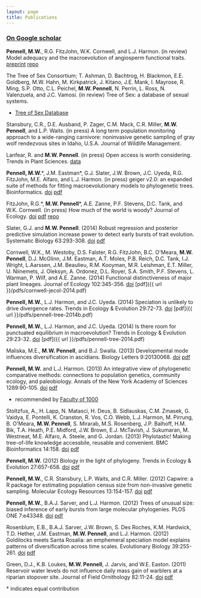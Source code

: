 ```yaml
---
layout: page
title: Publications
---
```


### [On Google scholar](http://scholar.google.com/citations?user=mxS1rJoAAAAJ&hl=en)


**Pennell, M.W.**, R.G. FitzJohn, W.K. Cornwell, and L.J. Harmon. (in review) Model adequacy and the macroevolution of angiosperm functional traits. [preprint](http://biorxiv.org/content/early/2014/04/07/004002) [repo](https://github.com/richfitz/modeladequacy)

The Tree of Sex Consortium; T. Ashman, D. Bachtrog, H. Blackmon, E.E. Goldberg, M.W. Hahn, M. Kirkpatrick, J. Kitano, J.E. Mank, I. Mayrose, R. Ming, S.P. Otto, C.L. Peichel, **M.W. Pennell**, N. Perrin, L. Ross, N. Valenzuela, and J.C. Vamosi. (in review) Tree of Sex: a database of sexual systems.

* [Tree of Sex Database](http://traitdb-dev.nescent.org/)

Stansbury, C.R., D.E. Ausband, P. Zager, C.M. Mack, C.R. Miller, **M.W. Pennell**, and L.P. Waits. (in press) A long term population monitoring approach to a wide-ranging carnivore: noninvasive genetic sampling of gray wolf rendezvous sites in Idaho, U.S.A. Journal of Wildlife Management.

Lanfear, R. and **M.W. Pennell**. (in press) Open access is worth considering. Trends in Plant Sciences. [data](http://dx.doi.org/10.6084/m9.figshare.956240)

**Pennell, M.W.**\*, J.M. Eastman\*, G.J. Slater, J.W. Brown, J.C. Uyeda, R.G. FitzJohn, M.E. Alfaro, and L.J. Harmon. (in press) geiger v2.0: an expanded suite of methods for fitting macroevolutionary models to phylogenetic trees. Bioinformatics. [doi](http://bioinformatics.oxfordjournals.org/content/early/2014/04/10/bioinformatics.btu181.abstract) [pdf]({{url}}/pdfs/pennell-bioinf-2014.pdf)

FitzJohn, R.G.\*, **M.W. Pennell**\*, A.E. Zanne, P.F. Stevens, D.C. Tank, and W.K. Cornwell. (in press) How much of the world is woody? Journal of Ecology. [doi](http://onlinelibrary.wiley.com/doi/10.1111/1365-2745.12260/abstract) [pdf]({{url}}/pdfs/fitzjohn-jecol-2014.pdf) [repo](https://github.com/richfitz/wood)

Slater, G.J. and **M.W. Pennell**. (2014) Robust regression and posterior predictive simulation increase power to detect early bursts of trait evolution. Systematic Biology 63:293-308. [doi](http://sysbio.oxfordjournals.org/content/63/3/293.abstract) [pdf]({{url}}/pdfs/slater-sysbio-2014.pdf)

Cornwell, W.K., M. Westoby, D.S. Falster, R.G. FitzJohn, B.C. O'Meara, **M.W. Pennell**, D.J. McGlinn, J.M. Eastman, A.T. Moles, P.B. Reich, D.C. Tank, I.J. Wright, L.Aarssen, J.M. Beaulieu, R.M. Kooyman, M.R. Leishman, E.T. Miller, U. Niinemets, J. Oleksyn, A. Ordonez, D.L. Royer, S.A. Smith, P.F. Stevens, L. Warman, P. Wilf, and A.E. Zanne. (2014) Functional distinctiveness of major plant lineages. Journal of Ecology 102:345-356. [doi](http://onlinelibrary.wiley.com/doi/10.1111/1365-2745.12208/full) [pdf]({{ url }}/pdfs/cornwell-jecol-2014.pdf)

**Pennell, M.W.**, L.J. Harmon, and J.C. Uyeda. (2014) Speciation is unlikely to drive divergence rates. Trends in Ecology & Evolution 29:72-73. [doi](http://www.sciencedirect.com/science/article/pii/S0169534713003054) [pdf]({{ url }}/pdfs/pennell-tree-2014b.pdf)

**Pennell, M.W.**, L.J. Harmon, and J.C. Uyeda. (2014) Is there room for punctuated equilibrium in macroevolution? Trends in Ecology & Evolution 29:23-32. [doi](http://www.sciencedirect.com/science/article/pii/S0169534713001997) [pdf]({{ url }}/pdfs/pennell-tree-2014.pdf)

Maliska, M.E., **M.W. Pennell**, and B.J. Swalla. (2013) Developmental mode influences diversification in ascidians. Biology Letters 9:20130068. [doi](http://171.66.127.192/content/9/3/20130068.short) [pdf]({{url}}/pdfs/maliska-biolett-2013.pdf)

**Pennell, M.W.** and L.J. Harmon. (2013) An integrative view of phylogenetic comparative methods: connections to population genetics, community ecology, and paleobiology. Annals of the New York Academy of Sciences 1289:90-105. [doi](http://onlinelibrary.wiley.com/doi/10.1111/nyas.12157/full) [pdf]({{url}}/pdfs/pennell-nyas-2013.pdf)

* recommended by [Faculty of 1000](http://f1000.com/prime/718022005) 

Stoltzfus, A., H. Lapp, N. Matasci, H. Deus, B. Sidlauskas, C.M. Zmasek, G. Vaidya, E. Pontelli, K. Cranston, R. Vos, C.O. Webb, L.J. Harmon, M. Pirrung, B. O'Meara, **M.W. Pennell**, S. Mirarab, M.S. Rosenberg, J.P. Balhoff, H.M. Bik, T.A. Heath, P.E. Midford, J.W. Brown, E.J. McTavish, J. Sukumaran, M. Westneat, M.E. Alfaro, A. Steele, and G. Jordan. (2013) Phylotastic! Making tree-of-life knowledge accessbile, reusable and convenient. BMC Bioinformatics 14:158. [doi](http://www.biomedcentral.com/1471-2105/14/158) [pdf]({{url}}/pdfs/stoltzfus-bmc-2013.pdf)

**Pennell, M.W.** (2012) Biology in the light of phylogeny. Trends in Ecology & Evolution 27:657-658. [doi](http://www.sciencedirect.com/science/article/pii/S0169534712001899) [pdf]({{url}}/pdfs/pennell-tree-2012.pdf)

**Pennell, M.W.**, C.R. Stansbury, L.P. Waits, and C.R. Miller. (2012) Capwire: a R package for estimating population census size from non-invasive genetic sampling. Molecular Ecology Resources 13:154-157. [doi](http://onlinelibrary.wiley.com/doi/10.1111/1755-0998.12019/full) [pdf]({{url}}/pdfs/pennell-mer-2012.pdf)

**Pennell, M.W.**, B.A.J. Sarver, and L.J. Harmon. (2012) Trees of unusual size: biased inference of early bursts from large molecular phylogenies. PLOS ONE 7:e43348. [doi](http://www.plosone.org/article/info%3Adoi%2F10.1371%2Fjournal.pone.0043348) [pdf]({{url}}/pdfs/pennell-pone-2012.pdf)

Rosenblum, E.B., B.A.J. Sarver, J.W. Brown, S. Des Roches, K.M. Hardwick, T.D. Hether, J.M. Eastman, **M.W. Pennell**, and L.J. Harmon. (2012) Goldilocks meets Santa Rosalia: an emphemeral speciation model explains patterns of diversification across time scales. Evolutionary Biology 39:255-261. [doi](http://link.springer.com/article/10.1007/s11692-012-9171-x) [pdf]({{url}}/pdfs/rosenblum-evobio-2012.pdf)

Green, D.J., K.B. Loukes, **M.W. Pennell**, J. Jarvis, and W.E. Easton. (2011) Reservoir water levels do not influence daily mass gain of warblers at a riparian stopover site. Journal of Field Ornithology 82:11-24. [doi](http://onlinelibrary.wiley.com/doi/10.1111/j.1557-9263.2010.00303.x/full) [pdf]({{url}}/pdfs/green-jfo-2011.pdf)

\* indicates equal contribution

